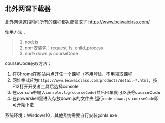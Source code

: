 ## 北外网课下载器
北外网课这段时间所有的课程都免费领取了 https://www.beiwaiclass.com/

使用方法：

> 1. nodejs
> 2. npm安装包：request, fs, child_process
> 3. node down.js courseCode

courseCode获取方法：

1. 在Chrome在网站内点开任一个课程（不用登陆，不用领取课程
2. 网址格式应为`https://www.beiwaiclass.com/products/detail-*.html`，按F12打开开发者工具后选择console
3. 在console中输入`console.log(courseCode)`然后回车就可以获得courseCode
4. 在powershell里进入存放down.js的文件夹 运行`node down.js courseCode`即可开始下载


系统环境：Windows10，其他系统需要自行安装gohls.exe

